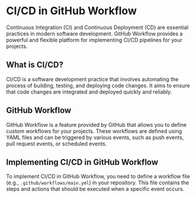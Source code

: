 # CI/CD in GitHub Workflow

Continuous Integration (CI) and Continuous Deployment (CD) are essential practices in modern software development. GitHub Workflow provides a powerful and flexible platform for implementing CI/CD pipelines for your projects.

## What is CI/CD?

CI/CD is a software development practice that involves automating the process of building, testing, and deploying code changes. It aims to ensure that code changes are integrated and deployed quickly and reliably.

## GitHub Workflow

GitHub Workflow is a feature provided by GitHub that allows you to define custom workflows for your projects. These workflows are defined using YAML files and can be triggered by various events, such as push events, pull request events, or scheduled events.

## Implementing CI/CD in GitHub Workflow

To implement CI/CD in GitHub Workflow, you need to define a workflow file (e.g., `.github/workflows/main.yml`) in your repository. This file contains the steps and actions that should be executed when a specific event occurs.
